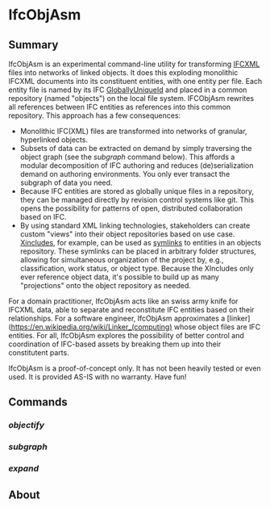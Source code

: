 # IfcObjAsm

## Summary
IfcObjAsm is an experimental command-line utility for transforming [IFCXML](https://en.wikipedia.org/wiki/Industry_Foundation_Classes#IFC/ifcXML_specifications) files into networks of linked objects. It does this exploding monolithic IFCXML documents into its constituent entities, with one entity per file. Each entity file is named by its IFC [GloballyUniqueId](http://docs.buildingsmartalliance.org/IFC4x2_Bridge/schema/ifcutilityresource/lexical/ifcgloballyuniqueid.htm) and placed in a common repository (named "objects") on the local file system. IFCObjAsm rewrites all references between IFC entities as references into this common repository. This approach has a few consequences:

* Monolithic IFC(XML) files are transformed into networks of granular, hyperlinked objects.
* Subsets of data can be extracted on demand by simply traversing the object graph (see the _subgraph_ command below). This affords a modular decomposition of IFC authoring and reduces (de)serialization demand on authoring environments. You only ever transact the subgraph of data you need. 
* Because IFC entities are stored as globally unique files in a repository, they can be managed directly by revision control systems like git. This opens the possibility for patterns of open, distributed collaboration based on IFC. 
* By using standard XML linking technologies, stakeholders can create custom "views" into their object repositories based on use case. [Xincludes](https://www.w3.org/TR/xinclude/), for example, can be used as [symlinks](https://en.wikipedia.org/wiki/Symbolic_link) to entities in an objects repository. These symlinks can be placed in arbitrary folder structures, allowing for simultaneous organization of the project by, e.g., classification, work status, or object type. Because the XIncludes only ever reference object data, it's possible to build up as many "projections" onto the object repository as needed. 

For a domain practitioner, IfcObjAsm acts like an swiss army knife for IFCXML data, able to separate and reconstitute IFC entities based on their relationships. For a software engineer, IfcObjAsm approximates a [linker](https://en.wikipedia.org/wiki/Linker_(computing) whose object files are IFC entities. For all, IfcObjAsm explores the possibility of better control and coordination of IFC-based assets by breaking them up into their constitutent parts.

IfcObjAsm is a proof-of-concept only. It has not been heavily tested or even used. It is provided AS-IS with no warranty. Have fun!

## Commands

### _objectify_

### _subgraph_

### _expand_

## About
